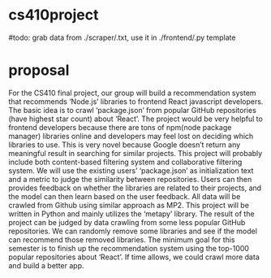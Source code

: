# cs410project

#todo: grab data from ./scraper/.txt, use it in ./frontend/.py template

# proposal 
For the CS410 final project, our group will build a recommendation system that recommends ‘Node.js’ libraries to frontend React javascript developers. The basic idea is to crawl ‘package.json’ from popular GitHub repositories (have highest star count) about ‘React’. The project would be very helpful to frontend developers because there are tons of npm(node package manager) libraries online and developers may feel lost on deciding which libraries to use. This is very novel because Google doesn’t return any meaningful result in searching for similar projects. 
This project will probably include both content-based filtering system and collaborative filtering system. We will use the existing users’ ‘package.json’ as initialization text and a metric to judge the similarity between repositories. Users can then provides feedback on whether the libraries are related to their projects, and the model can then learn based on the user feedback. All data will be crawled from Github using similar approach as MP2. This project will be written in Python and mainly utilizes the ‘metapy’ library.
The result of the project can be judged by data crawling from some less popular GitHub repositories. We can randomly remove some libraries and see if the model can recommend those removed libraries. The minimum goal for this semester is to finish up the recommendation system using the top-1000 popular repositories about ‘React’. If time allows, we could crawl more data and build a better app.
